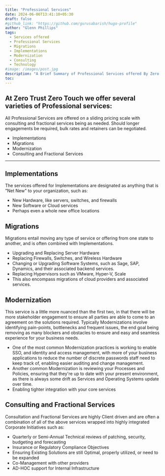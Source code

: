 ```yaml
---
title: "Professional Services"
date: 2024-06-06T13:41:10+05:30
draft: false
#github_link: "https://github.com/gurusabarish/hugo-profile"
author: "Glenn Phillips"
tags:
  - Services offered
  - Professional Services
  - Migrations
  - Implementations
  - Modernization
  - Consulting
  - Technology
#image: /images/post.jpg
description: "A Brief Summary of Professional Services offered By Zero Trust Zero Touch"
toc: 
---
```


## At Zero Trust Zero Touch we offer several varieties of Professional services:
All Professional Services are offered on a sliding pricing scale with consulting and fractional services being as needed. Should longer engagements be required, bulk rates and retainers can be negotiated.

 - Implementations
 - Migrations
 - Modernization
 - Consulting and Fractional Services
<hr>

## Implementations

The services offered for Implementations are designated as anything that is "Net New" to your organization, such as:
 - New Hardware, like servers, switches, and firewalls 
 - New Software or Cloud services
 - Perhaps even a whole new office locations

## Migrations

Migrations entail moving any type of service or offering from one state to another, and is often combined with Implementations.
 - Upgrading and Replacing Server Hardware
 - Replacing Firewalls, Switches, and Wireless Hardware
 - Changing or Upgrading Software Systems, such as Sage, SAP, Dynamics, and their associated backend services.
 - Replacing Hypervisors such as VMware, Hyper-V, Scale
 - This also encompass migrations of cloud providers and associated services.

## Modernization

This service is a little more nuanced than the first two, in that there will be more stakeholder engagement to ensure all parties are able to come to an agreement on the solutions required.  Typically Modernizations involve identifying pain-points, bottlenecks and frequent issues, the end goal being removing as many blockers and obstacles to ensure and easy and seamless experience for your business needs.  
 - One of the most common Modernization practices is working to enable SSO, and identity and access management, with more of your business applications to reduce the number of discrete passwords staff need to keep track of, enabling easier auditing and change management.
 - Another common Modernization is reviewing your Processes and Policies, ensuring that they're up to date with your present environment, as there is always some drift as Services and Operating Systems update over time.
 - Enabling tighter integration with your core services

## Consulting and Fractional Services

Consultation and Fractional Services are highly Client driven and are often a combination of all of the above services wrapped into highly integrated Corporate Initiatives such as:
 - Quarterly or Semi-Annual Technical reviews of patching, security, budgeting and forecasting
 - Insurance or Regulatory Compliance Objectives
 - Ensuring Existing Solutions are still Optimal, properly utilized, or need to be expanded
 - Co-Management with other providers
 - AD-HOC support for Internal Infrastructure